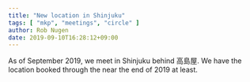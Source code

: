 ```yaml
---
title: "New location in Shinjuku"
tags: [ "mkp", "meetings", "circle" ]
author: Rob Nugen
date: 2019-09-10T16:28:12+09:00
---
```


As of September 2019, we meet in Shinjuku behind 高島屋.  We have the location booked through the near the end of 2019 at least.
